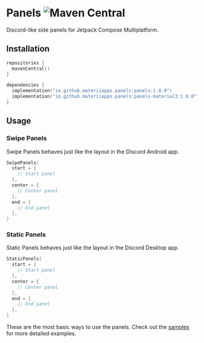 # Panels ![Maven Central](https://img.shields.io/maven-central/v/io.github.materiiapps.panels/panels?style=flat-square)

Discord-like side panels for Jetpack Compose Multiplatform.

## Installation

```kt
repositories {
  mavenCentral()
}

dependencies {
  implementation("io.github.materiiapps.panels:panels:1.0.0")
  implementation("io.github.materiiapps.panels:panels-material3:1.0.0") // for Material 3 design
}
```

## Usage

### Swipe Panels

Swipe Panels behaves just like the layout in the Discord Android app.

```kt
SwipePanels(
  start = {
    // Start panel
  },
  center = {
    // Center panel
  },
  end = {
    // End panel
  },
)
```

### Static Panels

Static Panels behaves just like the layout in the Discord Desktop app.

```kt
StaticPanels(
  start = {
    // Start panel
  },
  center = {
    // Center panel
  },
  end = {
    // End panel
  },
)
```

These are the most basic ways to use the panels. Check out the [samples](/examples) for more
detailed examples.
